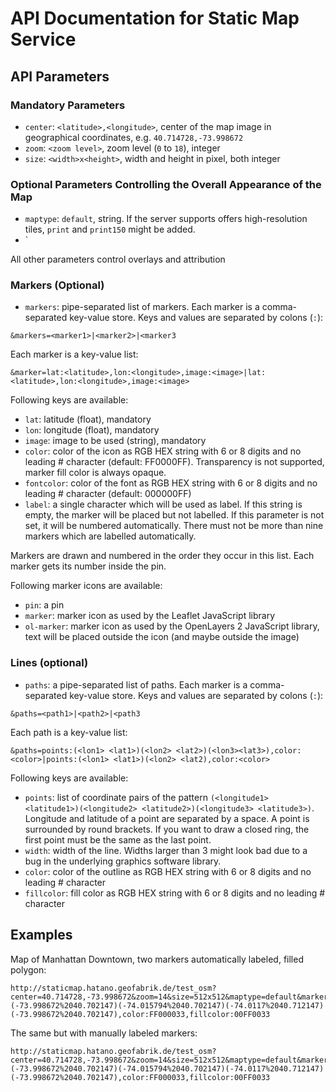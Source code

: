 # API Documentation for Static Map Service

## API Parameters

### Mandatory Parameters

* `center`: `<latitude>,<longitude>`, center of the map image in geographical coordinates, e.g. `40.714728,-73.998672`
* `zoom`: `<zoom level>`, zoom level (`0` to `18`), integer
* `size`: `<width>x<height>`, width and height in pixel, both integer

### Optional Parameters Controlling the Overall Appearance of the Map

* `maptype`: `default`, string. If the server supports offers high-resolution tiles, `print` and `print150` might be added.
* `

All other parameters control overlays and attribution

### Markers (Optional)

* `markers`: pipe-separated list of markers. Each marker is a comma-separated key-value store. Keys and values are separated by colons (`:`):

```
&markers=<marker1>|<marker2>|<marker3
```

Each marker is a key-value list:

```
&marker=lat:<latitude>,lon:<longitude>,image:<image>|lat:<latitude>,lon:<longitude>,image:<image>
```

Following keys are available:

* `lat`: latitude (float), mandatory
* `lon`: longitude (float), mandatory
* `image`: image to be used (string), mandatory
* `color`: color of the icon as RGB HEX string with 6 or 8 digits and no leading # character (default: FF0000FF). Transparency is not supported, marker fill color is always opaque.
* `fontcolor`: color of the font as RGB HEX string with 6 or 8 digits and no leading # character (default: 000000FF)
* `label`: a single character which will be used as label. If this string is empty, the marker will be placed but not labelled. If this parameter is not set, it will be numbered automatically. There must not be more than nine markers which are labelled automatically.

Markers are drawn and numbered in the order they occur in this list. Each marker gets its number inside the pin.

Following marker icons are available:

* `pin`: a pin
* `marker`: marker icon as used by the Leaflet JavaScript library
* `ol-marker`: marker icon as used by the OpenLayers 2 JavaScript library, text will be placed outside the icon (and maybe outside the image)

### Lines (optional)

* `paths`: a pipe-separated list of paths. Each marker is a comma-separated key-value store. Keys and values are separated by colons (`:`):

```
&paths=<path1>|<path2>|<path3
```

Each path is a key-value list:

```
&paths=points:(<lon1> <lat1>)(<lon2> <lat2>)(<lon3><lat3>),color:<color>|points:(<lon1> <lat1>)(<lon2> <lat2),color:<color>
```

Following keys are available:

* `points`: list of coordinate pairs of the pattern `(<longitude1> <latitude1>)(<longitude2> <latitude2>)(<longitude3> <latitude3>)`. Longitude and latitude of a point are separated by a space. A point is surrounded by round brackets. If you want to draw a closed ring, the first point must be the same as the last point.
* `width`: width of the line. Widths larger than 3 might look bad due to a bug in the underlying graphics software library.
* `color`: color of the outline as RGB HEX string with 6 or 8 digits and no leading # character
* `fillcolor`: fill color as RGB HEX string with 6 or 8 digits and no leading # character

## Examples

Map of Manhattan Downtown, two markers automatically labeled, filled polygon:

```
http://staticmap.hatano.geofabrik.de/test_osm?center=40.714728,-73.998672&zoom=14&size=512x512&maptype=default&markers=lon:-74.015794,lat:40.702147,image:marker,fontcolor:00000033,color:FFFF0033|lon:-74.015794,lat:40.709147,image:pin,fontcolor:0000FF,color:FF00FF&path=points:(-73.998672%2040.702147)(-74.015794%2040.702147)(-74.0117%2040.712147)(-73.998672%2040.702147),color:FF000033,fillcolor:00FF0033
```

The same but with manually labeled markers:

```
http://staticmap.hatano.geofabrik.de/test_osm?center=40.714728,-73.998672&zoom=14&size=512x512&maptype=default&markers=label:A,lon:-74.015794,lat:40.702147,image:marker,fontcolor:00000033,color:FFFF0033|lon:-74.015794,lat:40.709147,label:Z,image:pin,fontcolor:0000FF,color:FF00FF&path=points:(-73.998672%2040.702147)(-74.015794%2040.702147)(-74.0117%2040.712147)(-73.998672%2040.702147),color:FF000033,fillcolor:00FF0033
```
